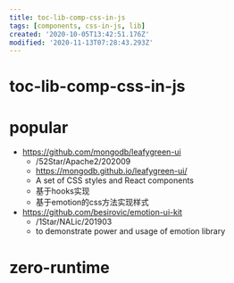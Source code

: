 ```yaml
---
title: toc-lib-comp-css-in-js
tags: [components, css-in-js, lib]
created: '2020-10-05T13:42:51.176Z'
modified: '2020-11-13T07:28:43.293Z'
---
```


# toc-lib-comp-css-in-js

# popular

- https://github.com/mongodb/leafygreen-ui
  - /52Star/Apache2/202009
  - https://mongodb.github.io/leafygreen-ui/
  - A set of CSS styles and React components 
  - 基于hooks实现
  - 基于emotion的css方法实现样式
- https://github.com/besirovic/emotion-ui-kit
  - /1Star/NALic/201903
  - to demonstrate power and usage of emotion library

# zero-runtime
